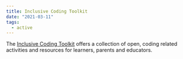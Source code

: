 ```yaml
---
title: Inclusive Coding Toolkit
date: "2021-03-11"
tags:
  - active
---
```

The [Inclusive Coding Toolkit](https://weavly.org/learn/activities/?type=On-Screen) offers a collection of open, coding
related activities and resources for learners, parents and educators.

